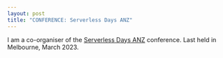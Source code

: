 ```yaml
---
layout: post
title: "CONFERENCE: Serverless Days ANZ"
---
```


I am a co-organiser of the [Serverless Days ANZ](https://anz.serverlessdays.io/) conference. Last held in Melbourne, March 2023.